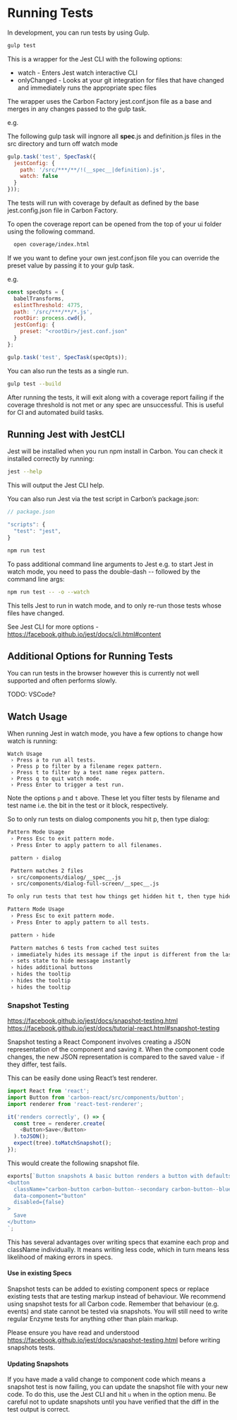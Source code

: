 # Running Tests

In development, you can run tests by using Gulp.

```bash
gulp test
```

This is a wrapper for the Jest CLI with the following options:

  * watch - Enters Jest watch interactive CLI
  * onlyChanged - Looks at your git integration for files that have changed and immediately runs the appropriate spec files

The wrapper uses the Carbon Factory jest.conf.json file as a base and merges in any changes passed to the gulp task.

e.g.

The following gulp task will ingnore all __spec__.js and definition.js files in the src directory and turn off watch mode

```js
gulp.task('test', SpecTask({
  jestConfig: {
    path: '/src/***/**/!(__spec__|definition).js',
    watch: false
  }
}));
```

The tests will run with coverage by default as defined by the base jest.config.json file in Carbon Factory.

To open the coverage report can be opened from the top of your ui folder using the following command.

```bash
  open coverage/index.html
```

If we you want to define your own jest.conf.json file you can override the preset value by passing it to your gulp task.

e.g.

```js
const specOpts = {
  babelTransforms,
  eslintThreshold: 4775,
  path: '/src/***/**/*.js',
  rootDir: process.cwd(),
  jestConfig: {
    preset: "<rootDir>/jest.conf.json"
  }
};

gulp.task('test', SpecTask(specOpts));
```

You can also run the tests as a single run.

```bash
gulp test --build
```

After running the tests, it will exit along with a coverage report failing if the coverage threshold is not met or any spec are unsuccessful. This is useful for CI and automated build tasks.

## Running Jest with JestCLI

Jest will be installed when you run npm install in Carbon. You can check it installed correctly by running:

```bash
jest --help
```

This will output the Jest CLI help.

You can also run Jest via the test script in Carbon’s package.json:

```js
// package.json

"scripts": {
  "test": "jest",
}
```

```bash
npm run test
```

To pass additional command line arguments to Jest e.g. to start Jest in watch mode, you need to pass the double-dash -- followed by the command line args:

```bash
npm run test -- -o --watch
```

This tells Jest to run in watch mode, and to only re-run those tests whose files have changed.

See Jest CLI for more options - https://facebook.github.io/jest/docs/cli.html#content

## Additional Options for Running Tests

You can run tests in the browser however this is currently not well supported and often performs slowly.

TODO: VSCode?

## Watch Usage

When running Jest in watch mode, you have a few options to change how watch is running:

```
Watch Usage
 › Press a to run all tests.
 › Press p to filter by a filename regex pattern.
 › Press t to filter by a test name regex pattern.
 › Press q to quit watch mode.
 › Press Enter to trigger a test run.
 ```

Note the options `p` and `t` above. These let you filter tests by filename and test name i.e. the bit in the test or it block, respectively.

So to only run tests on dialog components you hit p, then type dialog:

```bash
Pattern Mode Usage
 › Press Esc to exit pattern mode.
 › Press Enter to apply pattern to all filenames.

 pattern › dialog

 Pattern matches 2 files
 › src/components/dialog/__spec__.js
 › src/components/dialog-full-screen/__spec__.js

To only run tests that test how things get hidden hit t, then type hide:

Pattern Mode Usage
 › Press Esc to exit pattern mode.
 › Press Enter to apply pattern to all tests.

 pattern › hide

 Pattern matches 6 tests from cached test suites
 › immediately hides its message if the input is different from the last
 › sets state to hide message instantly
 › hides additional buttons
 › hides the tooltip
 › hides the tooltip
 › hides the tooltip
```

### Snapshot Testing

https://facebook.github.io/jest/docs/snapshot-testing.html
https://facebook.github.io/jest/docs/tutorial-react.html#snapshot-testing

Snapshot testing a React Component involves creating a JSON representation of the component and saving it. When the component code changes, the new JSON representation is compared to the saved value - if they differ, test fails.

This can be easily done using React’s test renderer.
```js
import React from 'react';
import Button from 'carbon-react/src/components/button';
import renderer from 'react-test-renderer';

it('renders correctly', () => {
  const tree = renderer.create(
    <Button>Save</Button>
  ).toJSON();
  expect(tree).toMatchSnapshot();
});
```
This would create the following snapshot file.

```js
exports[`Button snapshots A basic button renders a button with defaults 1`] = `
<button
  className="carbon-button carbon-button--secondary carbon-button--blue carbon-button--medium"
  data-component="button"
  disabled={false}
>
  Save
</button>
`;
```

This has several advantages over writing specs that examine each prop and className individually. It means writing less code, which in turn means less likelihood of making errors in specs.

#### Use in existing Specs

Snapshot tests can be added to existing component specs or replace existing tests that are testing markup instead of behaviour. We recommend using snapshot tests for all Carbon code. Remember that behaviour (e.g. events) and state cannot be tested via snapshots. You will still need to write regular Enzyme tests for anything other than plain markup.

Please ensure you have read and understood https://facebook.github.io/jest/docs/snapshot-testing.html before writing snapshots tests.

#### Updating Snapshots

If you have made a valid change to component code which means a snapshot test is now failing, you can update the snapshot file with your new code. To do this, use the Jest CLI and hit `u` when in the option menu. Be careful not to update snapshots until you have verified that the diff in the test output is correct.

